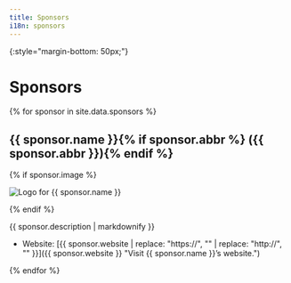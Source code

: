 ```yaml
---
title: Sponsors
i18n: sponsors
---
```


{:style="margin-bottom: 50px;"}
# Sponsors

{% for sponsor in site.data.sponsors %}

## {{ sponsor.name }}{% if sponsor.abbr %} ({{ sponsor.abbr }}){% endif %}

{% if sponsor.image %}
<p class="speaker-photo">
    <img src="{{ sponsor.image }}" alt="Logo for {{ sponsor.name }}"
        {% if sponsor.image_style %}style='{{ sponsor.image_style }}'{% endif %}
    />
</p>
{% endif %}

{{ sponsor.description | markdownify }}

* Website: [{{ sponsor.website | replace: "https://", "" | replace: "http://", "" }}]({{ sponsor.website }} "Visit {{ sponsor.name }}&rsquo;s website.")

{% endfor %}

